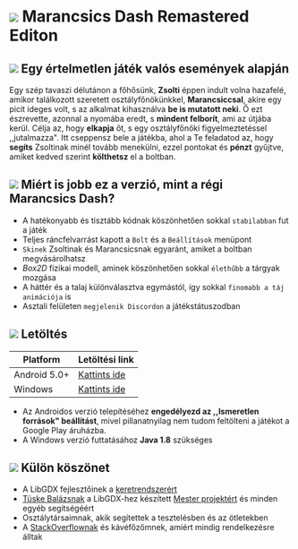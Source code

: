 # ![](http://kepkezelo.com/images/mx7qp3ronxvktb8xybba.png) Marancsics Dash Remastered Editon

## ![](http://kepkezelo.com/images/nmjwa7s27eg8q59de0p7.png) Egy értelmetlen játék valós események alapján
Egy szép tavaszi délutánon a főhősünk, **Zsolti** éppen indult volna hazafelé, amikor találkozott szeretett osztályfőnökünkkel, **Marancsiccsal**, akire egy picit ideges volt, s az alkalmat kihasználva **be is mutatott neki**. Ő ezt észrevette, azonnal a nyomába eredt, s **mindent felborít**, ami az útjába kerül. Célja az, hogy **elkapja** őt, s egy osztályfőnöki figyelmeztetéssel ,,jutalmazza". Itt cseppensz bele a játékba, ahol a Te feladatod az, hogy **segíts** Zsoltinak minél tovább menekülni, ezzel pontokat és **pénzt** gyűjtve, amiket kedved szerint **költhetsz** el a boltban.

## ![](http://kepkezelo.com/images/1mcdvw8r7f03vxwkoxqn.png) Miért is jobb ez a verzió, mint a régi Marancsics Dash?
  - A hatékonyabb és tisztább kódnak köszönhetően sokkal `stabilabban` fut a játék
  - Teljes ráncfelvarrást kapott a `Bolt` és a `Beállítások` menüpont
  - `Skinek` Zsoltinak és Marancsicsnak egyaránt, amiket a boltban megvásárolhatsz
  - *Box2D* fizikai modell, aminek köszönhetően sokkal `élethűbb` a tárgyak mozgása
  - A háttér és a talaj különválasztva egymástól, így sokkal `finomabb a táj animációja` is
  - Asztali felületen `megjelenik Discordon` a játékstátuszodban


## ![](http://kepkezelo.com/images/ff0ujp8w4erefnmy7pc4.png) Letöltés
| Platform | Letöltési link |
| ------ | ------ |
| Android 5.0+ | [Kattints ide](https://github.com/hdani1337/MarancsicsDash-Remastered/releases/download/v2.0-Epsilon/Marancsics.Dash.Remastered.v2.0-Epsilon.apk) |
| Windows | [Kattints ide](https://github.com/hdani1337/MarancsicsDash-Remastered/releases/download/v2.0-Epsilon/Marancsics.Dash.Remastered.v2.0-Epsilon.exe) |

 - Az Androidos verzió telepítéséhez **engedélyezd az ,,Ismeretlen források" beállítást**, mivel pillanatnyilag nem tudom feltölteni a játékot a Google Play áruházba.
 - A Windows verzió futtatásához **Java 1.8** szükséges

## ![](http://kepkezelo.com/images/ib2z5lvbc8erdcq8jxx6.png) Külön köszönet
 - A LibGDX fejlesztőinek a [keretrendszerért](https://github.com/libgdx/libgdx)
 - [Tüske Balázsnak](https://github.com/tuskeb) a LibGDX-hez készített [Mester projektért](https://github.com/tuskeb/mester2019) és minden egyéb segítségéért
 - Osztálytársaimnak, akik segítettek a tesztelésben és az ötletekben
 - A [StackOverflownak](https://stackoverflow.com/) és kávéfőzőmnek, amiért mindig rendelkezésre álltak
